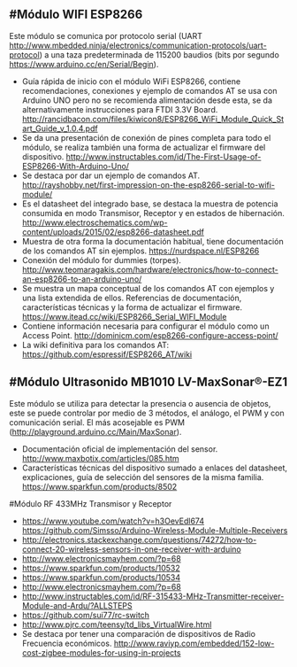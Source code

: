 
#Módulo WIFI ESP8266
--------------------
Este módulo se comunica por protocolo serial (UART http://www.mbedded.ninja/electronics/communication-protocols/uart-protocol) a una taza predeterminada de 115200 baudios (bits por segundo https://www.arduino.cc/en/Serial/Begin). 

* Guía rápida de inicio con el módulo WiFi ESP8266, contiene recomendaciones, conexiones y ejemplo de comandos AT se usa con Arduino UNO pero no se recomienda alimentación desde esta, se da alternativamente instrucciones para FTDI 3.3V Board. http://rancidbacon.com/files/kiwicon8/ESP8266_WiFi_Module_Quick_Start_Guide_v_1.0.4.pdf
* Se da una presentación de conexión de pines completa para todo el módulo, se realiza también una forma de actualizar el firmware del dispositivo. http://www.instructables.com/id/The-First-Usage-of-ESP8266-With-Arduino-Uno/
* Se destaca por dar un ejemplo de comandos AT. http://rayshobby.net/first-impression-on-the-esp8266-serial-to-wifi-module/
* Es el datasheet del integrado base, se destaca la muestra de potencia consumida en modo Transmisor, Receptor y en estados de hibernación. http://www.electroschematics.com/wp-content/uploads/2015/02/esp8266-datasheet.pdf
* Muestra de otra forma la documentación habitual, tiene documentación de los comandos AT sin ejemplos. https://nurdspace.nl/ESP8266
* Conexión del módulo for dummies (torpes). http://www.teomaragakis.com/hardware/electronics/how-to-connect-an-esp8266-to-an-arduino-uno/
* Se muestra un mapa conceptual de los comandos AT con ejemplos y una lista extendida de ellos. Referencias de documentación, características técnicas y la forma de actualizar el firmware. https://www.itead.cc/wiki/ESP8266_Serial_WIFI_Module
* Contiene información necesaria para configurar el módulo como un Access Point. http://dominicm.com/esp8266-configure-access-point/
* La wiki definitiva para los comandos AT: https://github.com/espressif/ESP8266_AT/wiki

#Módulo Ultrasonido MB1010 LV-MaxSonar®-EZ1
-------------------------------------------
Este módulo se utiliza para detectar la presencia o ausencia de objetos, este se puede controlar por medio de 3 métodos, el análogo, el PWM y con comunicación serial. El más acosejable es PWM (http://playground.arduino.cc/Main/MaxSonar).

* Documentación oficial de implementación del sensor. http://www.maxbotix.com/articles/085.htm
* Características técnicas del dispositivo sumado a enlaces del datasheet, explicaciones, guía de selección del sensores de la misma familia. https://www.sparkfun.com/products/8502

#Módulo RF 433MHz Transmisor y Receptor
* https://www.youtube.com/watch?v=h3OevEdl674 https://github.com/Simsso/Arduino-Wireless-Module-Multiple-Receivers
* http://electronics.stackexchange.com/questions/74272/how-to-connect-20-wireless-sensors-in-one-receiver-with-arduino
* http://www.electronicsmayhem.com/?p=68
* https://www.sparkfun.com/products/10532
* https://www.sparkfun.com/products/10534
* http://www.electronicsmayhem.com/?p=68
* http://www.instructables.com/id/RF-315433-MHz-Transmitter-receiver-Module-and-Ardu/?ALLSTEPS
* https://github.com/sui77/rc-switch
* http://www.pjrc.com/teensy/td_libs_VirtualWire.html
* Se destaca por tener una comparación de dispositivos de Radio Frecuencia económicos. http://www.raviyp.com/embedded/152-low-cost-zigbee-modules-for-using-in-projects
